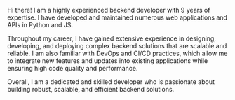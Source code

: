 Hi there! I am a highly experienced backend developer with 9 years of expertise. I have developed and maintained numerous web applications and APIs in Python and JS.

Throughout my career, I have gained extensive experience in designing, developing, and deploying complex backend solutions that are scalable and reliable.
I am also familiar with DevOps and CI/CD practices, which allow me to integrate new features and updates into existing applications while ensuring high code quality and performance.

Overall, I am a dedicated and skilled developer who is passionate about building robust, scalable, and efficient backend solutions.
